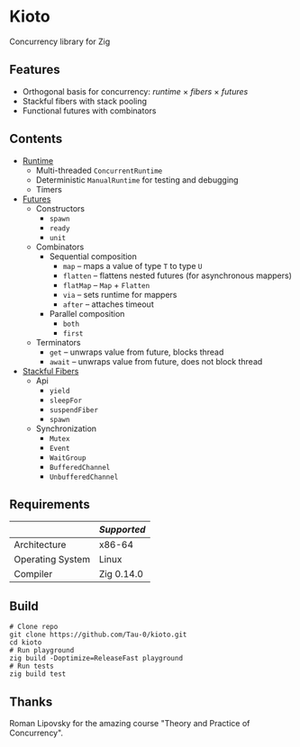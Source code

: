 # Kioto

Concurrency library for Zig

## Features

- Orthogonal basis for concurrency: _runtime_ × _fibers_ × _futures_
- Stackful fibers with stack pooling
- Functional futures with combinators

## Contents

- [Runtime](kioto/runtime)
  - Multi-threaded `ConcurrentRuntime`
  - Deterministic `ManualRuntime` for testing and debugging
  - Timers
- [Futures](kioto/futures)
  - Constructors
    - `spawn`
    - `ready`
    - `unit`
  - Combinators
    - Sequential composition
      - `map` – maps a value of type `T` to type `U`
      - `flatten` – flattens nested futures (for asynchronous mappers)
      - `flatMap` – `Map` + `Flatten`
      - `via` – sets runtime for mappers
      - `after` – attaches timeout
    - Parallel composition
      - `both`
      - `first`
  - Terminators
    - `get` – unwraps value from future, blocks thread
    - `await` – unwraps value from future, does not block thread
- [Stackful Fibers](kioto/fibers)
  - Api
    - `yield`
    - `sleepFor`
    - `suspendFiber`
    - `spawn`
  - Synchronization
    - `Mutex`
    - `Event`
    - `WaitGroup`
    - `BufferedChannel`
    - `UnbufferedChannel`

## Requirements

|                  | _Supported_       |
|------------------|-------------------|
| Architecture     | x86-64            |
| Operating System | Linux             |
| Compiler         | Zig 0.14.0        |

## Build

```shell
# Clone repo
git clone https://github.com/Tau-0/kioto.git
cd kioto
# Run playground
zig build -Doptimize=ReleaseFast playground
# Run tests
zig build test
```
## Thanks

Roman Lipovsky for the amazing course "Theory and Practice of Concurrency".
